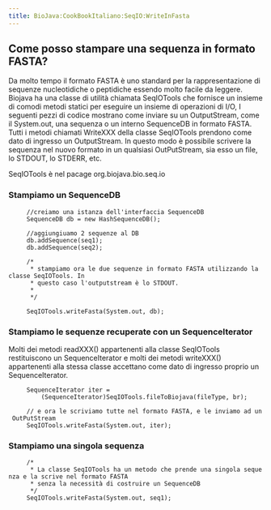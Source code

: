 ```yaml
---
title: BioJava:CookBookItaliano:SeqIO:WriteInFasta
---
```


Come posso stampare una sequenza in formato FASTA?
--------------------------------------------------

Da molto tempo il formato FASTA è uno standard per la rappresentazione
di sequenze nucleotidiche o peptidiche essendo molto facile da leggere.
Biojava ha una classe di utilità chiamata SeqIOTools che fornisce un
insieme di comodi metodi statici per eseguire un insieme di operazioni
di I/O, I seguenti pezzi di codice mostrano come inviare su un
OutputStream, come il System.out, una sequenza o un interno SequenceDB
in formato FASTA. Tutti i metodi chiamati WriteXXX della classe
SeqIOTools prendono come dato di ingresso un OutputStream. In questo
modo è possibile scrivere la sequenza nel nuovo formato in un qualsiasi
OutPutStream, sia esso un file, lo STDOUT, lo STDERR, etc.

SeqIOTools è nel pacage org.biojava.bio.seq.io

### Stampiamo un SequenceDB

<java>

`     //creiamo una istanza dell'interfaccia SequenceDB`  
`     SequenceDB db = new HashSequenceDB();`

`     //aggiungiuamo 2 sequenze al DB`  
`     db.addSequence(seq1);`  
`     db.addSequence(seq2);`

`     /*`  
`      * stampiamo ora le due sequenze in formato FASTA utilizzando la classe SeqIOTools. In`  
`      * questo caso l'outputstream è lo STDOUT.`  
`      * `  
`      */`

`     SeqIOTools.writeFasta(System.out, db);`

</java>

### Stampiamo le sequenze recuperate con un SequenceIterator

Molti dei metodi readXXX() appartenenti alla classe SeqIOTools
restituiscono un SequenceIterator e molti dei metodi writeXXX()
appartenenti alla stessa classe accettano come dato di ingresso proprio
un SequenceIterator.

<java>

`     SequenceIterator iter =`  
`         (SequenceIterator)SeqIOTools.fileToBiojava(fileType, br);`

`     // e ora le scriviamo tutte nel formato FASTA, e le inviamo ad un OutPutStream`  
`     SeqIOTools.writeFasta(System.out, iter);`

</java>

### Stampiamo una singola sequenza

<java>

`     /*`  
`      * La classe SeqIOTools ha un metodo che prende una singola sequenza e la scrive nel formato FASTA`  
`      * senza la necessità di costruire un SequenceDB`  
`      */`  
`     SeqIOTools.writeFasta(System.out, seq1);`

</java>
